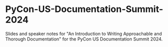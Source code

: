 # PyCon-US-Documentation-Summit-2024
Slides and speaker notes for "An Introduction to Writing Approachable and Thorough Documentation" for the PyCon US Documentation Summit 2024.
